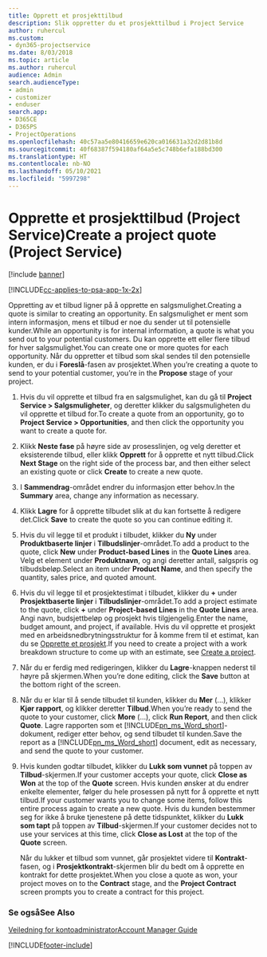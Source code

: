 ```yaml
---
title: Opprett et prosjekttilbud
description: Slik oppretter du et prosjekttilbud i Project Service
author: ruhercul
ms.custom:
- dyn365-projectservice
ms.date: 8/03/2018
ms.topic: article
ms.author: ruhercul
audience: Admin
search.audienceType:
- admin
- customizer
- enduser
search.app:
- D365CE
- D365PS
- ProjectOperations
ms.openlocfilehash: 40c57aa5e80416659e620ca016631a32d2d81b8d
ms.sourcegitcommit: 40f68387f594180af64a5e5c748b6efa188bd300
ms.translationtype: HT
ms.contentlocale: nb-NO
ms.lasthandoff: 05/10/2021
ms.locfileid: "5997298"
---
```

# <a name="create-a-project-quote-project-service"></a><span data-ttu-id="4e9ed-103">Opprette et prosjekttilbud (Project Service)</span><span class="sxs-lookup"><span data-stu-id="4e9ed-103">Create a project quote (Project Service)</span></span>

[!include [banner](../includes/psa-now-project-operations.md)]

[!INCLUDE[cc-applies-to-psa-app-1x-2x](../includes/cc-applies-to-psa-app-1x-2x.md)]

<span data-ttu-id="4e9ed-104">Oppretting av et tilbud ligner på å opprette en salgsmulighet.</span><span class="sxs-lookup"><span data-stu-id="4e9ed-104">Creating a quote is similar to creating an opportunity.</span></span> <span data-ttu-id="4e9ed-105">En salgsmulighet er ment som intern informasjon, mens et tilbud er noe du sender ut til potensielle kunder.</span><span class="sxs-lookup"><span data-stu-id="4e9ed-105">While an opportunity is for internal information, a quote is what you send out to your potential customers.</span></span> <span data-ttu-id="4e9ed-106">Du kan opprette ett eller flere tilbud for hver salgsmulighet.</span><span class="sxs-lookup"><span data-stu-id="4e9ed-106">You can create one or more quotes for each opportunity.</span></span> <span data-ttu-id="4e9ed-107">Når du oppretter et tilbud som skal sendes til den potensielle kunden, er du i **Foreslå**-fasen av prosjektet.</span><span class="sxs-lookup"><span data-stu-id="4e9ed-107">When you’re creating a quote to send to your potential customer, you’re in the **Propose** stage of your project.</span></span>  
  
1. <span data-ttu-id="4e9ed-108">Hvis du vil opprette et tilbud fra en salgsmulighet, kan du gå til **Project Service > Salgsmuligheter**, og deretter klikker du salgsmuligheten du vil opprette et tilbud for.</span><span class="sxs-lookup"><span data-stu-id="4e9ed-108">To create a quote from an opportunity, go to **Project Service > Opportunities**, and then click the opportunity you want to create a quote for.</span></span>  
  
2. <span data-ttu-id="4e9ed-109">Klikk **Neste fase** på høyre side av prosesslinjen, og velg deretter et eksisterende tilbud, eller klikk **Opprett** for å opprette et nytt tilbud.</span><span class="sxs-lookup"><span data-stu-id="4e9ed-109">Click **Next Stage** on the right side of the process bar, and then either select an existing quote or click **Create** to create a new quote.</span></span>  
  
3. <span data-ttu-id="4e9ed-110">I **Sammendrag**-området endrer du informasjon etter behov.</span><span class="sxs-lookup"><span data-stu-id="4e9ed-110">In the **Summary** area, change any information as necessary.</span></span>  
  
4. <span data-ttu-id="4e9ed-111">Klikk **Lagre** for å opprette tilbudet slik at du kan fortsette å redigere det.</span><span class="sxs-lookup"><span data-stu-id="4e9ed-111">Click **Save** to create the quote so you can continue editing it.</span></span>  
  
5. <span data-ttu-id="4e9ed-112">Hvis du vil legge til et produkt i tilbudet, klikker du **Ny** under **Produktbaserte linjer** i **Tilbudslinjer**-området.</span><span class="sxs-lookup"><span data-stu-id="4e9ed-112">To add a product to the quote, click **New** under **Product-based Lines** in the **Quote Lines** area.</span></span> <span data-ttu-id="4e9ed-113">Velg et element under **Produktnavn**, og angi deretter antall, salgspris og tilbudsbeløp.</span><span class="sxs-lookup"><span data-stu-id="4e9ed-113">Select an item under **Product Name**, and then specify the quantity, sales price, and quoted amount.</span></span>  
  
6. <span data-ttu-id="4e9ed-114">Hvis du vil legge til et prosjektestimat i tilbudet, klikker du **+** under **Prosjektbaserte linjer** i **Tilbudslinjer**-området.</span><span class="sxs-lookup"><span data-stu-id="4e9ed-114">To add a project estimate to the quote, click **+** under **Project-based Lines** in the **Quote Lines** area.</span></span> <span data-ttu-id="4e9ed-115">Angi navn, budsjettbeløp og prosjekt hvis tilgjengelig.</span><span class="sxs-lookup"><span data-stu-id="4e9ed-115">Enter the name, budget amount, and project, if available.</span></span> <span data-ttu-id="4e9ed-116">Hvis du vil opprette et prosjekt med en arbeidsnedbrytningsstruktur for å komme frem til et estimat, kan du se [Opprette et prosjekt](../psa/create-project.md).</span><span class="sxs-lookup"><span data-stu-id="4e9ed-116">If you need to create a project with a work breakdown structure to come up with an estimate, see [Create a project](../psa/create-project.md).</span></span>  
  
7. <span data-ttu-id="4e9ed-117">Når du er ferdig med redigeringen, klikker du **Lagre**-knappen nederst til høyre på skjermen.</span><span class="sxs-lookup"><span data-stu-id="4e9ed-117">When you’re done editing, click the **Save** button at the bottom right of the screen.</span></span>  
  
8. <span data-ttu-id="4e9ed-118">Når du er klar til å sende tilbudet til kunden, klikker du **Mer** (...), klikker **Kjør rapport**, og klikker deretter **Tilbud**.</span><span class="sxs-lookup"><span data-stu-id="4e9ed-118">When you’re ready to send the quote to your customer, click **More** (…), click **Run Report**, and then click **Quote**.</span></span> <span data-ttu-id="4e9ed-119">Lagre rapporten som et [!INCLUDE[pn_ms_Word_short](../includes/pn-ms-word-short.md)]-dokument, rediger etter behov, og send tilbudet til kunden.</span><span class="sxs-lookup"><span data-stu-id="4e9ed-119">Save the report as a [!INCLUDE[pn_ms_Word_short](../includes/pn-ms-word-short.md)] document, edit as necessary, and send the quote to your customer.</span></span>  
  
9. <span data-ttu-id="4e9ed-120">Hvis kunden godtar tilbudet, klikker du **Lukk som vunnet** på toppen av **Tilbud**-skjermen.</span><span class="sxs-lookup"><span data-stu-id="4e9ed-120">If your customer accepts your quote, click **Close as Won** at the top of the **Quote** screen.</span></span> <span data-ttu-id="4e9ed-121">Hvis kunden ønsker at du endrer enkelte elementer, følger du hele prosessen på nytt for å opprette et nytt tilbud.</span><span class="sxs-lookup"><span data-stu-id="4e9ed-121">If your customer wants you to change some items, follow this entire process again to create a new quote.</span></span> <span data-ttu-id="4e9ed-122">Hvis du kunden bestemmer seg for ikke å bruke tjenestene på dette tidspunktet, klikker du **Lukk som tapt** på toppen av **Tilbud**-skjermen.</span><span class="sxs-lookup"><span data-stu-id="4e9ed-122">If your customer decides not to use your services at this time, click **Close as Lost** at the top of the **Quote** screen.</span></span>  
  
   <span data-ttu-id="4e9ed-123">Når du lukker et tilbud som vunnet, går prosjektet videre til **Kontrakt**-fasen, og i **Prosjektkontrakt**-skjermen blir du bedt om å opprette en kontrakt for dette prosjektet.</span><span class="sxs-lookup"><span data-stu-id="4e9ed-123">When you close a quote as won, your project moves on to the **Contract** stage, and the **Project Contract** screen prompts you to create a contract for this project.</span></span>  
  
### <a name="see-also"></a><span data-ttu-id="4e9ed-124">Se også</span><span class="sxs-lookup"><span data-stu-id="4e9ed-124">See Also</span></span>  
 [<span data-ttu-id="4e9ed-125">Veiledning for kontoadministrator</span><span class="sxs-lookup"><span data-stu-id="4e9ed-125">Account Manager Guide</span></span>](../psa/account-manager-guide.md)


[!INCLUDE[footer-include](../includes/footer-banner.md)]